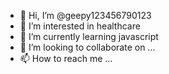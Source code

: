 - 👋 Hi, I’m @geepy123456790123
- 👀 I’m interested in healthcare
- 🌱 I’m currently learning javascript
- 💞️ I’m looking to collaborate on ...
- 📫 How to reach me ...

<!---
geepy123456790123/geepy123456790123 is a ✨ special ✨ repository because its `README.md` (this file) appears on your GitHub profile.
You can click the Preview link to take a look at your changes.
--->
